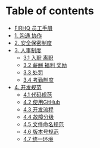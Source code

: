 # Table of contents

* [FIRHQ 员工手册](README.md)
* [1. 沟通 协作](xie-zuo-gong-ju.md)
* [2. 安全保密制度](sec.md)
* [3. 人事制度]()
  * [3.1 入职 离职](ren-shi-zhi-du/ru-zhi-li-zhi.md)
  * [3.2 薪酬 福利 奖励](ren-shi-zhi-du/xin-chou.md)
  * [3.3 处罚](ren-shi-zhi-du/chu-fa.md)
  * [3.4 考勤制度](ren-shi-zhi-du/qing-jia.md)
* [4. 开发规范]()
  * [4.1 代码规范](kai-fa-gui-fan/dai-ma-gui-fan.md)
  * [4.2 使用GitHub](kai-fa-gui-fan/shi-yong-github.md)
  * [4.3 开发流程](kai-fa-gui-fan/kai-fa-liu-cheng.md)
  * [4.4 故障分级](kai-fa-gui-fan/gu-zhang-fen-ji.md)
  * [4.5 文件命名规范](kai-fa-gui-fan/wen-jian-ming-ming-gui-fan.md)
  * [4.6 版本号规范](kai-fa-gui-fan/ban-ben-hao-gui-fan.md)
  * [4.7 统一环境](kai-fa-gui-fan/tong-yi-huan-jing.md)
